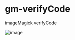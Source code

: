 # gm-verifyCode
imageMagick verifyCode

![image](https://github.com/vjzning/gm-verifyCode/blob/master/code.png)

